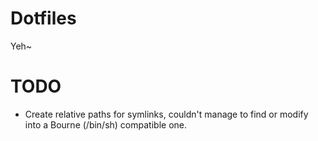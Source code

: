 Dotfiles
========
Yeh~

TODO
====
* Create relative paths for symlinks, couldn't manage to find or modify into a Bourne (/bin/sh) compatible one.
